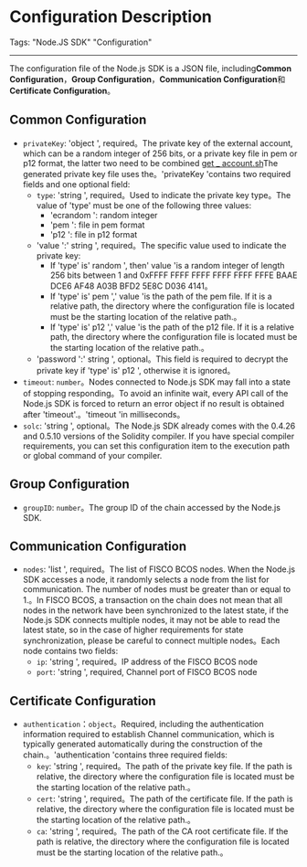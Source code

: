 # Configuration Description

Tags: "Node.JS SDK" "Configuration"

----
The configuration file of the Node.js SDK is a JSON file, including**Common Configuration**，**Group Configuration**，**Communication Configuration**和**Certificate Configuration**。

## Common Configuration

- `privateKey`: 'object ', required。The private key of the external account, which can be a random integer of 256 bits, or a private key file in pem or p12 format, the latter two need to be combined [get _ account.sh](https://fisco-bcos-documentation.readthedocs.io/zh_CN/latest/docs/manual/account.html)The generated private key file uses the。'privateKey 'contains two required fields and one optional field:
  - `type`: 'string ', required。Used to indicate the private key type。The value of 'type' must be one of the following three values:
    - 'ecrandom ': random integer
    - 'pem ': file in pem format
    - 'p12 ': file in p12 format
  - 'value ':' string ', required。The specific value used to indicate the private key:
    - If 'type' is' random ', then' value 'is a random integer of length 256 bits between 1 and 0xFFFF FFFF FFFF FFFF FFFF FFFE BAAE DCE6 AF48 A03B BFD2 5E8C D036 4141。
    - If 'type' is' pem ',' value 'is the path of the pem file. If it is a relative path, the directory where the configuration file is located must be the starting location of the relative path.。
    - If 'type' is' p12 ',' value 'is the path of the p12 file. If it is a relative path, the directory where the configuration file is located must be the starting location of the relative path.。
  - 'password ':' string ', optional。This field is required to decrypt the private key if 'type' is' p12 ', otherwise it is ignored。
- `timeout`: `number`。Nodes connected to Node.js SDK may fall into a state of stopping responding。To avoid an infinite wait, every API call of the Node.js SDK is forced to return an error object if no result is obtained after 'timeout'.。'timeout 'in milliseconds。
- `solc`: 'string ', optional。The Node.js SDK already comes with the 0.4.26 and 0.5.10 versions of the Solidity compiler. If you have special compiler requirements, you can set this configuration item to the execution path or global command of your compiler.

## Group Configuration

- `groupID`: `number`。The group ID of the chain accessed by the Node.js SDK.

## Communication Configuration

- `nodes`: 'list ', required。The list of FISCO BCOS nodes. When the Node.js SDK accesses a node, it randomly selects a node from the list for communication. The number of nodes must be greater than or equal to 1.。In FISCO BCOS, a transaction on the chain does not mean that all nodes in the network have been synchronized to the latest state, if the Node.js SDK connects multiple nodes, it may not be able to read the latest state, so in the case of higher requirements for state synchronization, please be careful to connect multiple nodes。Each node contains two fields:
  - `ip`: 'string ', required。IP address of the FISCO BCOS node
  - `port`: 'string ', required, Channel port of FISCO BCOS node

## Certificate Configuration
- `authentication`：`object`。Required, including the authentication information required to establish Channel communication, which is typically generated automatically during the construction of the chain.。'authentication 'contains three required fields:
  - `key`: 'string ', required。The path of the private key file. If the path is relative, the directory where the configuration file is located must be the starting location of the relative path.。
  - `cert`: 'string ', required。The path of the certificate file. If the path is relative, the directory where the configuration file is located must be the starting location of the relative path.。
  - `ca`: 'string ', required。The path of the CA root certificate file. If the path is relative, the directory where the configuration file is located must be the starting location of the relative path.。
